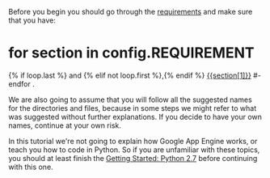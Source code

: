Before you begin you should go through the
[requirements]({{url_for('requirement')}}) and make sure that you have:

# for section in config.REQUIREMENT
{% if loop.last %} and {% elif not loop.first %},{% endif %} [{{section[1]}}]({{url_for('requirement')}}{{'#'}}{{section[0]}})
#- endfor
.

We are also going to assume that you will follow all the suggested names
for the directories and files, because in some steps we might refer to
what was suggested without further explanations. If you decide to have
your own names, continue at your own risk.

In this tutorial we're not going to explain how Google App Engine works, 
or teach you how to code in Python.
So if you are unfamiliar with these topics, you should at least finish the
[Getting Started: Python 2.7](https://developers.google.com/appengine/docs/python/gettingstartedpython27/)
before continuing with this one.
